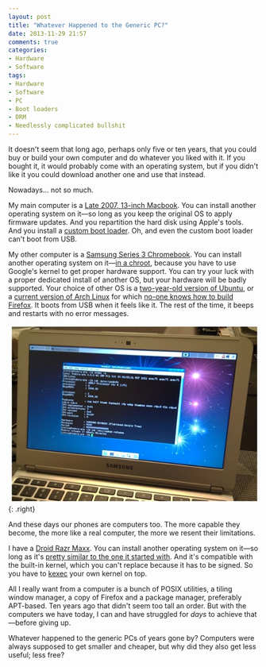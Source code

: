 ```yaml
---
layout: post
title: "Whatever Happened to the Generic PC?"
date: 2013-11-29 21:57
comments: true
categories: 
- Hardware
- Software
tags:
- Hardware
- Software
- PC
- Boot loaders
- DRM
- Needlessly complicated bullshit
---
```


It doesn't seem that long ago, perhaps only five or ten years, that you could buy or build your own computer and do whatever you liked with it. If you bought it, it would probably come with an operating system, but if you didn't like it you could download another one and use that instead.

Nowadays... not so much.

My main computer is a [Late 2007, 13-inch Macbook](https://support.apple.com/kb/sp12). You can install another operating system on it&mdash;so long as you keep the original OS to apply firmware updates. And you repartition the hard disk using Apple's tools. And you install a [custom boot loader](http://refit.sourceforge.net/). Oh, and even the custom boot loader can't boot from USB.

My other computer is a [Samsung Series 3 Chromebook](http://www.samsung.com/uk/consumer/pc-peripherals/chrome-devices/chrome-devices/XE303C12-A01UK). You can install another operating system on it&mdash;[in a chroot](https://github.com/dnschneid/crouton), because you have to use Google's kernel to get proper hardware support. You can try your luck with a proper dedicated install of another OS, but your hardware will be badly supported. Your choice of other OS is a [two-year-old version of Ubuntu](http://chromeos-cr48.blogspot.co.uk/2012/10/arm-chrubuntu-1204-alpha-1-now.html), or a [current version of Arch Linux](http://archlinuxarm.org/platforms/armv7/samsung/samsung-chromebook) for which [no-one knows how to build Firefox](http://archlinuxarm.org/forum/viewtopic.php?f=5&t=5761). It boots from USB when it feels like it. The rest of the time, it beeps and restarts with no error messages.

![Linux on a Chromebook (image from muycomputer.com)](/blog/2013/11/chromebook.jpg){: .right}

And these days our phones are computers too. The more capable they become, the more like a real computer, the more we resent their limitations.

I have a [Droid Razr Maxx](http://www.gsmarena.com/motorola_droid_razr_maxx-4417.php). You can install another operating system on it&mdash;so long as it's [pretty similar to the one it started with](http://forum.xda-developers.com/droid-razr/development). And it's compatible with the built-in kernel, which you can't replace because it has to be signed. So you have to [kexec](https://en.wikipedia.org/wiki/Kexec) your own kernel on top.

All I really want from a computer is a bunch of POSIX utilities, a tiling window manager, a copy of Firefox and a package manager, preferably APT-based. Ten years ago that didn't seem too tall an order. But with the computers we have today, I can and have struggled for *days* to achieve that&mdash;before giving up.

Whatever happened to the generic PCs of years gone by? Computers were always supposed to get smaller and cheaper, but why did they also get less useful; less free?
